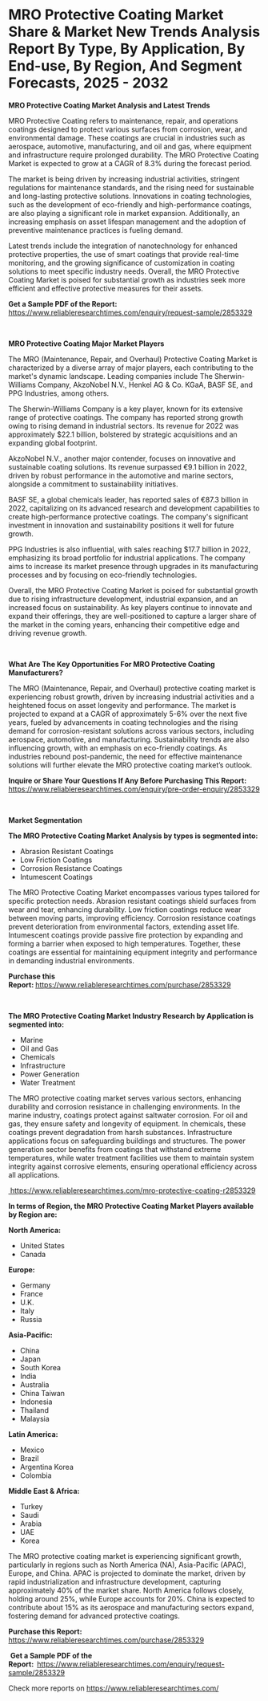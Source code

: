 <p><h1>MRO Protective Coating Market Share & Market New Trends Analysis Report By Type, By Application, By End-use, By Region, And Segment Forecasts, 2025 - 2032</h1></p><p><strong>MRO Protective Coating Market Analysis and Latest Trends</strong></p>
<p><p>MRO Protective Coating refers to maintenance, repair, and operations coatings designed to protect various surfaces from corrosion, wear, and environmental damage. These coatings are crucial in industries such as aerospace, automotive, manufacturing, and oil and gas, where equipment and infrastructure require prolonged durability. The MRO Protective Coating Market is expected to grow at a CAGR of 8.3% during the forecast period. </p><p>The market is being driven by increasing industrial activities, stringent regulations for maintenance standards, and the rising need for sustainable and long-lasting protective solutions. Innovations in coating technologies, such as the development of eco-friendly and high-performance coatings, are also playing a significant role in market expansion. Additionally, an increasing emphasis on asset lifespan management and the adoption of preventive maintenance practices is fueling demand. </p><p>Latest trends include the integration of nanotechnology for enhanced protective properties, the use of smart coatings that provide real-time monitoring, and the growing significance of customization in coating solutions to meet specific industry needs. Overall, the MRO Protective Coating Market is poised for substantial growth as industries seek more efficient and effective protective measures for their assets.</p></p>
<p><strong>Get a Sample PDF of the Report:&nbsp;</strong> <a href="https://www.reliableresearchtimes.com/enquiry/request-sample/2853329?utm_campaign=3355&utm_medium=2&utm_source=Github&utm_content=ia&utm_term=11032025&utm_id=mro-protective-coating">https://www.reliableresearchtimes.com/enquiry/request-sample/2853329</a></p>
<p>&nbsp;</p>
<p><strong>MRO Protective Coating Major Market Players</strong></p>
<p><p>The MRO (Maintenance, Repair, and Overhaul) Protective Coating Market is characterized by a diverse array of major players, each contributing to the market's dynamic landscape. Leading companies include The Sherwin-Williams Company, AkzoNobel N.V., Henkel AG & Co. KGaA, BASF SE, and PPG Industries, among others. </p><p>The Sherwin-Williams Company is a key player, known for its extensive range of protective coatings. The company has reported strong growth owing to rising demand in industrial sectors. Its revenue for 2022 was approximately $22.1 billion, bolstered by strategic acquisitions and an expanding global footprint. </p><p>AkzoNobel N.V., another major contender, focuses on innovative and sustainable coating solutions. Its revenue surpassed €9.1 billion in 2022, driven by robust performance in the automotive and marine sectors, alongside a commitment to sustainability initiatives.</p><p>BASF SE, a global chemicals leader, has reported sales of €87.3 billion in 2022, capitalizing on its advanced research and development capabilities to create high-performance protective coatings. The company's significant investment in innovation and sustainability positions it well for future growth.</p><p>PPG Industries is also influential, with sales reaching $17.7 billion in 2022, emphasizing its broad portfolio for industrial applications. The company aims to increase its market presence through upgrades in its manufacturing processes and by focusing on eco-friendly technologies.</p><p>Overall, the MRO Protective Coating Market is poised for substantial growth due to rising infrastructure development, industrial expansion, and an increased focus on sustainability. As key players continue to innovate and expand their offerings, they are well-positioned to capture a larger share of the market in the coming years, enhancing their competitive edge and driving revenue growth.</p></p>
<p>&nbsp;</p>
<p><strong>What Are The Key Opportunities For MRO Protective Coating Manufacturers?</strong></p>
<p><p>The MRO (Maintenance, Repair, and Overhaul) protective coating market is experiencing robust growth, driven by increasing industrial activities and a heightened focus on asset longevity and performance. The market is projected to expand at a CAGR of approximately 5-6% over the next five years, fueled by advancements in coating technologies and the rising demand for corrosion-resistant solutions across various sectors, including aerospace, automotive, and manufacturing. Sustainability trends are also influencing growth, with an emphasis on eco-friendly coatings. As industries rebound post-pandemic, the need for effective maintenance solutions will further elevate the MRO protective coating market’s outlook.</p></p>
<p><strong>Inquire or Share Your Questions If Any Before Purchasing This Report:</strong> <a href="https://www.reliableresearchtimes.com/enquiry/pre-order-enquiry/2853329?utm_campaign=3355&utm_medium=2&utm_source=Github&utm_content=ia&utm_term=11032025&utm_id=mro-protective-coating">https://www.reliableresearchtimes.com/enquiry/pre-order-enquiry/2853329</a></p>
<p>&nbsp;</p>
<p><strong>Market Segmentation</strong></p>
<p><strong>The MRO Protective Coating Market Analysis by types is segmented into:</strong></p>
<p><ul><li>Abrasion Resistant Coatings</li><li>Low Friction Coatings</li><li>Corrosion Resistance Coatings</li><li>Intumescent Coatings</li></ul></p>
<p><p>The MRO Protective Coating Market encompasses various types tailored for specific protection needs. Abrasion resistant coatings shield surfaces from wear and tear, enhancing durability. Low friction coatings reduce wear between moving parts, improving efficiency. Corrosion resistance coatings prevent deterioration from environmental factors, extending asset life. Intumescent coatings provide passive fire protection by expanding and forming a barrier when exposed to high temperatures. Together, these coatings are essential for maintaining equipment integrity and performance in demanding industrial environments.</p></p>
<p><strong>Purchase this Report:&nbsp;</strong><a href="https://www.reliableresearchtimes.com/purchase/2853329?utm_campaign=3355&utm_medium=2&utm_source=Github&utm_content=ia&utm_term=11032025&utm_id=mro-protective-coating">https://www.reliableresearchtimes.com/purchase/2853329</a></p>
<p>&nbsp;</p>
<p><strong>The MRO Protective Coating Market Industry Research by Application is segmented into:</strong></p>
<p><ul><li>Marine</li><li>Oil and Gas</li><li>Chemicals</li><li>Infrastructure</li><li>Power Generation</li><li>Water Treatment</li></ul></p>
<p><p>The MRO protective coating market serves various sectors, enhancing durability and corrosion resistance in challenging environments. In the marine industry, coatings protect against saltwater corrosion. For oil and gas, they ensure safety and longevity of equipment. In chemicals, these coatings prevent degradation from harsh substances. Infrastructure applications focus on safeguarding buildings and structures. The power generation sector benefits from coatings that withstand extreme temperatures, while water treatment facilities use them to maintain system integrity against corrosive elements, ensuring operational efficiency across all applications.</p></p>
<p><a href="https://www.reliableresearchtimes.com/mro-protective-coating-r2853329?utm_campaign=3355&utm_medium=2&utm_source=Github&utm_content=ia&utm_term=11032025&utm_id=mro-protective-coating">&nbsp;https://www.reliableresearchtimes.com/mro-protective-coating-r2853329</a></p>
<p><strong>In terms of Region, the MRO Protective Coating Market Players available by Region are:</strong></p>
<p>
    <p> <strong> North America: </strong>
        <ul>
            <li>United States</li>
            <li>Canada</li>
        </ul>
        </p> 
    <p> <strong> Europe: </strong>
        <ul>
            <li>Germany</li>
            <li>France</li>
            <li>U.K.</li>
            <li>Italy</li>
            <li>Russia</li>
        </ul>
        </p> 
    <p> <strong> Asia-Pacific: </strong>
        <ul>
            <li>China</li>
            <li>Japan</li>
            <li>South Korea</li>
            <li>India</li>
            <li>Australia</li>
            <li>China Taiwan</li>
            <li>Indonesia</li>
            <li>Thailand</li>
            <li>Malaysia</li>
        </ul>
        </p> 
    <p> <strong> Latin America: </strong>
        <ul>
            <li>Mexico</li>
            <li>Brazil</li>
            <li>Argentina Korea</li>
            <li>Colombia</li>
        </ul>
        </p> 
    <p> <strong> Middle East & Africa: </strong>
        <ul>
            <li>Turkey</li>
            <li>Saudi</li>
            <li>Arabia</li>
            <li>UAE</li>
            <li>Korea</li>
        </ul>
    </p>
    </p>
<p><p>The MRO protective coating market is experiencing significant growth, particularly in regions such as North America (NA), Asia-Pacific (APAC), Europe, and China. APAC is projected to dominate the market, driven by rapid industrialization and infrastructure development, capturing approximately 40% of the market share. North America follows closely, holding around 25%, while Europe accounts for 20%. China is expected to contribute about 15% as its aerospace and manufacturing sectors expand, fostering demand for advanced protective coatings.</p></p>
<p><strong>Purchase this Report: </strong><a href="https://www.reliableresearchtimes.com/purchase/2853329?utm_campaign=3355&utm_medium=2&utm_source=Github&utm_content=ia&utm_term=11032025&utm_id=mro-protective-coating">https://www.reliableresearchtimes.com/purchase/2853329</a></p>
<p>&nbsp;<strong>Get a Sample PDF of the Report:&nbsp;&nbsp;</strong><a href="https://www.reliableresearchtimes.com/enquiry/request-sample/2853329?utm_campaign=3355&utm_medium=2&utm_source=Github&utm_content=ia&utm_term=11032025&utm_id=mro-protective-coating">https://www.reliableresearchtimes.com/enquiry/request-sample/2853329</a></p>
<p><strong></strong></p>
<p>Check more reports on <a href="https://www.reliableresearchtimes.com/?utm_campaign=3355&utm_medium=2&utm_source=Github&utm_content=ia&utm_term=11032025&utm_id=mro-protective-coating">https://www.reliableresearchtimes.com/</a></p>